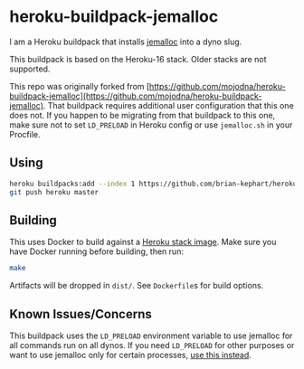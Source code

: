 # heroku-buildpack-jemalloc

I am a Heroku buildpack that installs
[jemalloc](http://www.canonware.com/jemalloc/) into a dyno slug.

This buildpack is based on the Heroku-16 stack. Older stacks are not supported.

This repo was originally forked from [https://github.com/mojodna/heroku-buildpack-jemalloc](https://github.com/mojodna/heroku-buildpack-jemalloc). That buildpack requires additional user configuration that this one does not. If you happen to be migrating from that buildpack to this one, make sure not to set `LD_PRELOAD` in Heroku config or use `jemalloc.sh` in your Procfile.

## Using

```bash
heroku buildpacks:add --index 1 https://github.com/brian-kephart/heroku-buildpack-jemalloc.git
git push heroku master
```

## Building

This uses Docker to build against a [Heroku stack image](https://github.com/heroku/stack-images). Make sure you have Docker running before building, then run:

```bash
make
```

Artifacts will be dropped in `dist/`.  See `Dockerfile`s for build options.

## Known Issues/Concerns
This buildpack uses the `LD_PRELOAD` environment variable to use jemalloc for all commands run on all dynos. If you need `LD_PRELOAD` for other purposes or want to use jemalloc only for certain processes, [use this instead](https://github.com/mojodna/heroku-buildpack-jemalloc).
